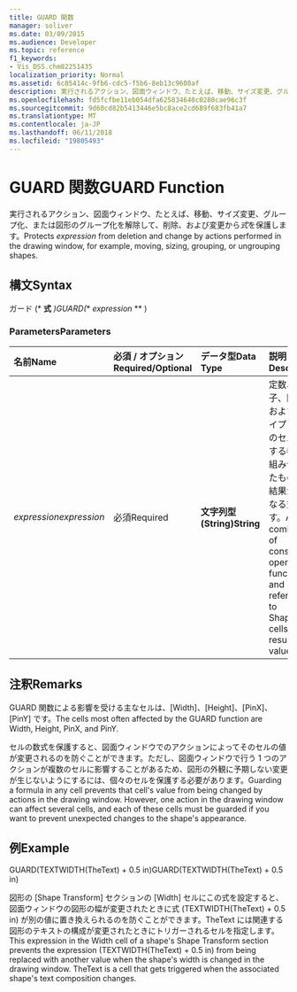 ```yaml
---
title: GUARD 関数
manager: soliver
ms.date: 03/09/2015
ms.audience: Developer
ms.topic: reference
f1_keywords:
- Vis_DSS.chm82251435
localization_priority: Normal
ms.assetid: 6c85414c-9fb6-cdc5-f5b6-8eb13c9608af
description: 実行されるアクション、図面ウィンドウ、たとえば、移動、サイズ変更、グループ化、または図形のグループ化を解除して、削除、および変更から式を保護します。
ms.openlocfilehash: fd5fcfbe11eb054dfa625834640c0280cae96c3f
ms.sourcegitcommit: 9d60cd82b5413446e5bc8ace2cd689f683fb41a7
ms.translationtype: MT
ms.contentlocale: ja-JP
ms.lasthandoff: 06/11/2018
ms.locfileid: "19805493"
---
```

# <a name="guard-function"></a><span data-ttu-id="c90db-103">GUARD 関数</span><span class="sxs-lookup"><span data-stu-id="c90db-103">GUARD Function</span></span>

<span data-ttu-id="c90db-104">実行されるアクション、図面ウィンドウ、たとえば、移動、サイズ変更、グループ化、または図形のグループ化を解除して、削除、および変更から*式*を保護します。</span><span class="sxs-lookup"><span data-stu-id="c90db-104">Protects  *expression*  from deletion and change by actions performed in the drawing window, for example, moving, sizing, grouping, or ungrouping shapes.</span></span> 
  
## <a name="syntax"></a><span data-ttu-id="c90db-105">構文</span><span class="sxs-lookup"><span data-stu-id="c90db-105">Syntax</span></span>

<span data-ttu-id="c90db-106">ガード (* **式** *)</span><span class="sxs-lookup"><span data-stu-id="c90db-106">GUARD(** *expression* ** )</span></span> 
  
### <a name="parameters"></a><span data-ttu-id="c90db-107">Parameters</span><span class="sxs-lookup"><span data-stu-id="c90db-107">Parameters</span></span>

|<span data-ttu-id="c90db-108">**名前**</span><span class="sxs-lookup"><span data-stu-id="c90db-108">**Name**</span></span>|<span data-ttu-id="c90db-109">**必須 / オプション**</span><span class="sxs-lookup"><span data-stu-id="c90db-109">**Required/Optional**</span></span>|<span data-ttu-id="c90db-110">**データ型**</span><span class="sxs-lookup"><span data-stu-id="c90db-110">**Data Type**</span></span>|<span data-ttu-id="c90db-111">**説明**</span><span class="sxs-lookup"><span data-stu-id="c90db-111">**Description**</span></span>|
|:-----|:-----|:-----|:-----|
| <span data-ttu-id="c90db-112">_expression_</span><span class="sxs-lookup"><span data-stu-id="c90db-112">_expression_</span></span> <br/> |<span data-ttu-id="c90db-113">必須</span><span class="sxs-lookup"><span data-stu-id="c90db-113">Required</span></span>  <br/> |<span data-ttu-id="c90db-114">**文字列型 (String)**</span><span class="sxs-lookup"><span data-stu-id="c90db-114">**String**</span></span> <br/> |<span data-ttu-id="c90db-115">定数、演算子、関数、およびシェイプシートのセルに対する参照を組み合わせたもので、結果が値となる式です。</span><span class="sxs-lookup"><span data-stu-id="c90db-115">A combination of constants, operators, functions, and references to ShapeSheet cells that results in a value.</span></span>  <br/> |
   
## <a name="remarks"></a><span data-ttu-id="c90db-116">注釈</span><span class="sxs-lookup"><span data-stu-id="c90db-116">Remarks</span></span>

<span data-ttu-id="c90db-117">GUARD 関数による影響を受ける主なセルは、[Width]、[Height]、[PinX]、[PinY] です。</span><span class="sxs-lookup"><span data-stu-id="c90db-117">The cells most often affected by the GUARD function are Width, Height, PinX, and PinY.</span></span> 
  
<span data-ttu-id="c90db-p101">セルの数式を保護すると、図面ウィンドウでのアクションによってそのセルの値が変更されるのを防ぐことができます。ただし、図面ウィンドウで行う 1 つのアクションが複数のセルに影響することがあるため、図形の外観に予期しない変更が生じないようにするには、個々のセルを保護する必要があります。</span><span class="sxs-lookup"><span data-stu-id="c90db-p101">Guarding a formula in any cell prevents that cell's value from being changed by actions in the drawing window. However, one action in the drawing window can affect several cells, and each of these cells must be guarded if you want to prevent unexpected changes to the shape's appearance.</span></span> 
  
## <a name="example"></a><span data-ttu-id="c90db-120">例</span><span class="sxs-lookup"><span data-stu-id="c90db-120">Example</span></span>

<span data-ttu-id="c90db-121">GUARD(TEXTWIDTH(TheText) + 0.5 in)</span><span class="sxs-lookup"><span data-stu-id="c90db-121">GUARD(TEXTWIDTH(TheText) + 0.5 in)</span></span> 
  
<span data-ttu-id="c90db-p102">図形の [Shape Transform] セクションの [Width] セルにこの式を設定すると、図面ウィンドウの図形の幅が変更されたときに式 (TEXTWIDTH(TheText) + 0.5 in) が別の値に置き換えられるのを防ぐことができます。TheText には関連する図形のテキストの構成が変更されたときにトリガーされるセルを指定します。</span><span class="sxs-lookup"><span data-stu-id="c90db-p102">This expression in the Width cell of a shape's Shape Transform section prevents the expression (TEXTWIDTH(TheText) + 0.5 in) from being replaced with another value when the shape's width is changed in the drawing window. TheText is a cell that gets triggered when the associated shape's text composition changes.</span></span> 
  

